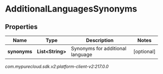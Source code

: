 # AdditionalLanguagesSynonyms


## Properties

| Name | Type | Description | Notes |
| ------------ | ------------- | ------------- | ------------- |
| **synonyms** | **List&lt;String&gt;** | Synonyms for additional language |  [optional] |




_com.mypurecloud.sdk.v2:platform-client-v2:217.0.0_
